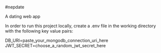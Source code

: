 #nepdate

A dating web app

In order to run this project locally, create a .env file in the working directory with the following key value pairs:

DB_URI=paste_your_mongodb_connection_uri_here
JWT_SECRET=choose_a_random_jwt_secret_here
